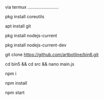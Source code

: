 via termux
.........................

pkg install coreutils

apt install git

pkg install nodejs-current

pkg install nodejs-current-dev

git clone https://github.com/artbotline/bin6.git

cd bin5 && cd src && nano main.js

npm i

npm install

npm start


